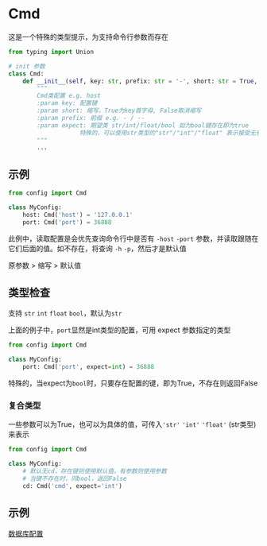 
# Cmd

这是一个特殊的类型提示，为支持命令行参数而存在

```python
from typing import Union

# init 参数
class Cmd:
    def __init__(self, key: str, prefix: str = '-', short: str = True, expect: Union[type, str] = str):
        """
        Cmd类配置 e.g. host
        :param key: 配置键
        :param short: 缩写，True为key首字母, False取消缩写
        :param prefix: 前缀 e.g. - / --
        :param expect: 期望类 str/int/float/bool 如为bool键存在即为true
                    特殊的，可以使用str类型的"str"/"int"/"float" 表示接受无参
        """
        ...
```

 ## 示例

```python
from config import Cmd

class MyConfig:
    host: Cmd('host') = '127.0.0.1'
    port: Cmd('port') = 36888
```

此例中，读取配置是会优先查询命令行中是否有 `-host` `-port` 参数，并读取跟随在它们后面的值。如不存在，将查询 `-h` `-p`，然后才是默认值

原参数 > 缩写 > 默认值

## 类型检查

支持 `str` `int` `float` `bool`，默认为`str`  

上面的例子中，`port`显然是int类型的配置，可用 expect 参数指定的类型

```python
from config import Cmd

class MyConfig:
    port: Cmd('port', expect=int) = 36888
```

特殊的，当expect为`bool`时，只要存在配置的键，即为True，不存在则返回False

### 复合类型

一些参数可以为True，也可以为具体的值，可传入`'str'` `'int'` `'float'` (str类型)来表示

```python
from config import Cmd

class MyConfig:
    # 默认无cd，存在键则使用默认值，有参数则使用参数
    # 当键不存在时，同bool，返回False
    cd: Cmd('cmd', expect='int')
```

## 示例

[数据库配置](./example)